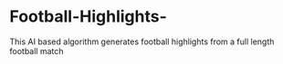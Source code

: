 # Football-Highlights-
This AI based algorithm generates football highlights from a full length football match 
